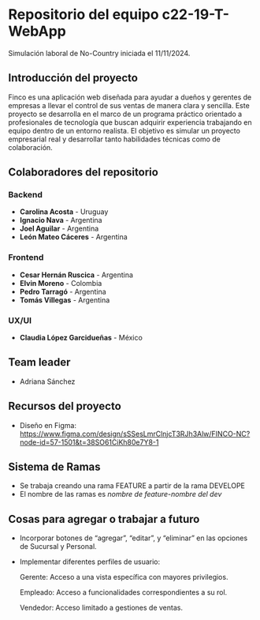 # Repositorio del equipo c22-19-T-WebApp
Simulación laboral de No-Country iniciada el 11/11/2024.

## Introducción del proyecto 
Finco es una aplicación web diseñada para ayudar a dueños y gerentes de empresas a llevar el control de sus ventas de manera clara y sencilla. Este proyecto se desarrolla en el marco de un programa práctico orientado a profesionales de tecnología que buscan adquirir experiencia trabajando en equipo dentro de un entorno realista. El objetivo es simular un proyecto empresarial real y desarrollar tanto habilidades técnicas como de colaboración.

## Colaboradores del repositorio
### Backend
- **Carolina Acosta** - Uruguay
- **Ignacio Nava** - Argentina
- **Joel Aguilar** - Argentina
- **León Mateo Cáceres** - Argentina

### Frontend
- **Cesar Hernán Ruscica** - Argentina
- **Elvin Moreno** - Colombia
- **Pedro Tarragó** - Argentina
- **Tomás Villegas** - Argentina

### UX/UI
- **Claudia López Garcidueñas** - México

## Team leader
- Adriana Sánchez

## Recursos del proyecto
- Diseño en Figma: https://www.figma.com/design/sSSesLmrClnjcT3RJh3Alw/FINCO-NC?node-id=57-1501&t=38SO61CiKh80e7Y8-1

## Sistema de Ramas
-  Se trabaja creando una rama FEATURE a partir de la rama DEVELOPE
-  El nombre de las ramas es _nombre de feature_-_nombre del dev_

## Cosas para agregar o trabajar a futuro
- Incorporar botones de “agregar”, “editar”, y “eliminar” en las opciones de Sucursal y Personal.

- Implementar diferentes perfiles de usuario:

  Gerente: Acceso a una vista específica con mayores privilegios.

  Empleado: Acceso a funcionalidades correspondientes a su rol.

  Vendedor: Acceso limitado a gestiones de ventas.

  
